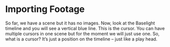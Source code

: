 # Importing Footage
  
So far, we have a scene but it has no images. Now, look at the Baselight timeline and you will see a vertical blue line. This is the cursor. You can have multiple cursors in one scene but for the moment we will just use one.
So, what is a cursor? It’s just a position on the timeline – just like a play head.

